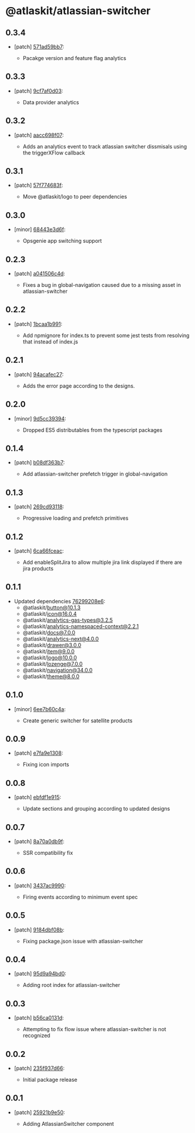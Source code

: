 # @atlaskit/atlassian-switcher

## 0.3.4
- [patch] [571ad59bb7](https://bitbucket.org/atlassian/atlaskit-mk-2/commits/571ad59bb7):

  - Pacakge version and feature flag analytics

## 0.3.3
- [patch] [9cf7af0d03](https://bitbucket.org/atlassian/atlaskit-mk-2/commits/9cf7af0d03):

  - Data provider analytics

## 0.3.2
- [patch] [aacc698f07](https://bitbucket.org/atlassian/atlaskit-mk-2/commits/aacc698f07):

  - Adds an analytics event to track atlassian switcher dissmisals using the triggerXFlow callback

## 0.3.1
- [patch] [57f774683f](https://bitbucket.org/atlassian/atlaskit-mk-2/commits/57f774683f):

  - Move @atlaskit/logo to peer dependencies

## 0.3.0
- [minor] [68443e3d6f](https://bitbucket.org/atlassian/atlaskit-mk-2/commits/68443e3d6f):

  - Opsgenie app switching support

## 0.2.3
- [patch] [a041506c4d](https://bitbucket.org/atlassian/atlaskit-mk-2/commits/a041506c4d):

  - Fixes a bug in global-navigation caused due to a missing asset in atlassian-switcher

## 0.2.2
- [patch] [1bcaa1b991](https://bitbucket.org/atlassian/atlaskit-mk-2/commits/1bcaa1b991):

  - Add npmignore for index.ts to prevent some jest tests from resolving that instead of index.js

## 0.2.1
- [patch] [94acafec27](https://bitbucket.org/atlassian/atlaskit-mk-2/commits/94acafec27):

  - Adds the error page according to the designs.

## 0.2.0
- [minor] [9d5cc39394](https://bitbucket.org/atlassian/atlaskit-mk-2/commits/9d5cc39394):

  - Dropped ES5 distributables from the typescript packages

## 0.1.4
- [patch] [b08df363b7](https://bitbucket.org/atlassian/atlaskit-mk-2/commits/b08df363b7):

  - Add atlassian-switcher prefetch trigger in global-navigation

## 0.1.3
- [patch] [269cd93118](https://bitbucket.org/atlassian/atlaskit-mk-2/commits/269cd93118):

  - Progressive loading and prefetch primitives

## 0.1.2
- [patch] [6ca66fceac](https://bitbucket.org/atlassian/atlaskit-mk-2/commits/6ca66fceac):

  - Add enableSplitJira to allow multiple jira link displayed if there are jira products

## 0.1.1
- Updated dependencies [76299208e6](https://bitbucket.org/atlassian/atlaskit-mk-2/commits/76299208e6):
  - @atlaskit/button@10.1.3
  - @atlaskit/icon@16.0.4
  - @atlaskit/analytics-gas-types@3.2.5
  - @atlaskit/analytics-namespaced-context@2.2.1
  - @atlaskit/docs@7.0.0
  - @atlaskit/analytics-next@4.0.0
  - @atlaskit/drawer@3.0.0
  - @atlaskit/item@9.0.0
  - @atlaskit/logo@10.0.0
  - @atlaskit/lozenge@7.0.0
  - @atlaskit/navigation@34.0.0
  - @atlaskit/theme@8.0.0

## 0.1.0
- [minor] [6ee7b60c4a](https://bitbucket.org/atlassian/atlaskit-mk-2/commits/6ee7b60c4a):

  - Create generic switcher for satellite products

## 0.0.9
- [patch] [e7fa9e1308](https://bitbucket.org/atlassian/atlaskit-mk-2/commits/e7fa9e1308):

  - Fixing icon imports

## 0.0.8
- [patch] [ebfdf1e915](https://bitbucket.org/atlassian/atlaskit-mk-2/commits/ebfdf1e915):

  - Update sections and grouping according to updated designs

## 0.0.7
- [patch] [8a70a0db9f](https://bitbucket.org/atlassian/atlaskit-mk-2/commits/8a70a0db9f):

  - SSR compatibility fix

## 0.0.6
- [patch] [3437ac9990](https://bitbucket.org/atlassian/atlaskit-mk-2/commits/3437ac9990):

  - Firing events according to minimum event spec

## 0.0.5
- [patch] [9184dbf08b](https://bitbucket.org/atlassian/atlaskit-mk-2/commits/9184dbf08b):

  - Fixing package.json issue with atlassian-switcher

## 0.0.4
- [patch] [95d9a94bd0](https://bitbucket.org/atlassian/atlaskit-mk-2/commits/95d9a94bd0):

  - Adding root index for atlassian-switcher

## 0.0.3
- [patch] [b56ca0131d](https://bitbucket.org/atlassian/atlaskit-mk-2/commits/b56ca0131d):

  - Attempting to fix flow issue where atlassian-switcher is not recognized

## 0.0.2
- [patch] [235f937d66](https://bitbucket.org/atlassian/atlaskit-mk-2/commits/235f937d66):

  - Initial package release

## 0.0.1
- [patch] [25921b9e50](https://bitbucket.org/atlassian/atlaskit-mk-2/commits/25921b9e50):

  - Adding AtlassianSwitcher component
